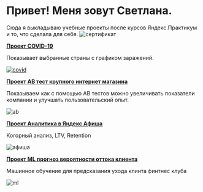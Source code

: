# Привет! Меня зовут Светлана.

Сюда я выкладываю учебные проекты после курсов Яндекс.Практикум и то, что сделала для себя.
<img src="https://yadi.sk/i/Ih7bkiuVezj-Dw" alt="сертификат">


<b><p><a href="https://github.com/sw-shar/--py--/blob/main/COVID-19.ipynb">Проект COVID-19</a></p></b>
Показывает выбранные страны с графиком заражений.

<a href="https://github.com/sw-shar/--py--/blob/main/COVID-19.ipynb"><img src="https://cdn1.radikalno.ru/uploads/2020/10/7/cd962f27531941bc84bfb833f56d42b6-full.jpg" alt="covid"></a>


<b><p><a href="https://github.com/sw-shar/--py--/blob/main/AB%20%D1%82%D0%B5%D1%81%D1%82%20%D0%BA%D1%80%D1%83%D0%BF%D0%BD%D0%BE%D0%B3%D0%BE%20%D0%B8%D0%BD%D1%82%D0%B5%D1%80%D0%BD%D0%B5%D1%82%20%D0%BC%D0%B0%D0%B3%D0%B0%D0%B7%D0%B8%D0%BD%D0%B0.ipynbb">Проект AB тест крупного интернет магазина</a></p></b>
Показываем как с помощью АВ тестов можно увеличивать показатели компании и улучшать пользовательский опыт.

<img src="https://cdn1.radikalno.ru/uploads/2020/10/7/3a988d6809748895da8c8ad6f51e8379-full.jpg" alt="ab">

<b><p><a href="https://github.com/sw-shar/--py--/blob/main/%D0%90%D0%BD%D0%B0%D0%BB%D0%B8%D1%82%D0%B8%D0%BA%D0%B0%20%D0%B2%20%D0%AF%D0%BD%D0%B4%D0%B5%D0%BA%D1%81%20%D0%90%D1%84%D0%B8%D1%88%D0%B0.ipynb">Проект Аналитика в Яндекс Афиша</a></p></b>
Когорный анализ, LTV, Retention

<img src="https://cdn1.radikalno.ru/uploads/2020/10/7/030ac32a2973eedfa3bb5b19aecec725-full.jpg" alt="афиша">

<b><p><a href="https://github.com/sw-shar/--py--/blob/main/ML%20%D0%BF%D1%80%D0%BE%D0%B3%D0%BD%D0%BE%D0%B7%20%D0%B2%D0%B5%D1%80%D0%BE%D1%8F%D1%82%D0%BD%D0%BE%D1%81%D1%82%D0%B8%20%D0%BE%D1%82%D1%82%D0%BE%D0%BA%D0%B0%20%D0%BA%D0%BB%D0%B8%D0%B5%D0%BD%D1%82%D0%B0.ipynb">Проект ML прогноз вероятности оттока клиента</a></p></b>
Машинное обучение для предсказания ухода клинта финтнес клуба

<img src="https://cdn1.radikalno.ru/uploads/2020/10/7/9f50eab2324996823238cf020c562e6f-full.jpg" alt="ml">
